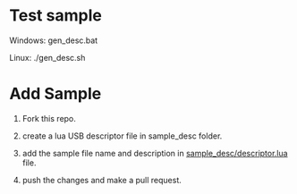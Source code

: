 # Test sample

Windows:  gen_desc.bat

Linux: ./gen_desc.sh

# Add Sample

1. Fork this repo.

2. create a lua USB descriptor file in sample_desc folder.

3. add the sample file name and description in [sample_desc/descriptor.lua](https://github.com/teenydt/teenydt.github.io/blob/master/sample_desc/descriptor.lua) file.

4. push the changes and make a pull request.
